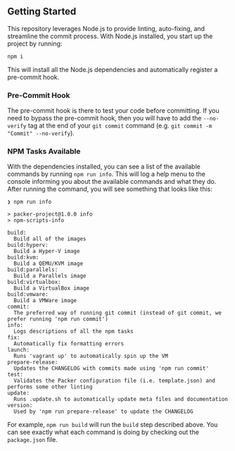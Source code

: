 ## Getting Started

This repository leverages Node.js to provide linting, auto-fixing, and streamline the commit process. With Node.js installed, you start up the project by running:

```
npm i
```

This will install all the Node.js dependencies and automatically register a pre-commit hook.

### Pre-Commit Hook

The pre-commit hook is there to test your code before committing. If you need to bypass the pre-commit hook, then you will have to add the `--no-verify` tag at the end of your `git commit` command (e.g. `git commit -m "Commit" --no-verify`).

### NPM Tasks Available

With the dependencies installed, you can see a list of the available commands by running `npm run info`. This will log a help menu to the console informing you about the available commands and what they do. After running the command, you will see something that looks like this:

```
❯ npm run info

> packer-project@1.0.0 info
> npm-scripts-info

build:
  Build all of the images
build:hyperv:
  Build a Hyper-V image
build:kvm:
  Build a QEMU/KVM image
build:parallels:
  Build a Parallels image
build:virtualbox:
  Build a VirtualBox image
build:vmware:
  Build a VMWare image
commit:
  The preferred way of running git commit (instead of git commit, we prefer running 'npm run commit')
info:
  Logs descriptions of all the npm tasks
fix:
  Automatically fix formatting errors
launch:
  Runs 'vagrant up' to automatically spin up the VM
prepare-release:
  Updates the CHANGELOG with commits made using 'npm run commit'
test:
  Validates the Packer configuration file (i.e. template.json) and performs some other linting
update:
  Runs .update.sh to automatically update meta files and documentation
version:
  Used by 'npm run prepare-release' to update the CHANGELOG
```

For example, `npm run build` will run the `build` step described above. You can see exactly what each command is doing by checking out the `package.json` file.
